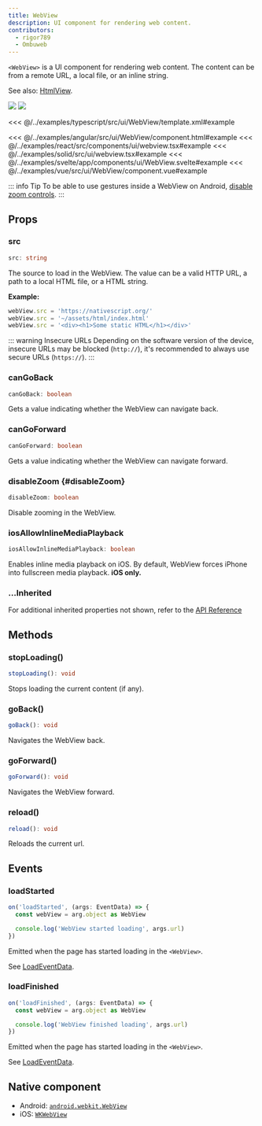 ```yaml
---
title: WebView
description: UI component for rendering web content.
contributors:
  - rigor789
  - Ombuweb
---
```


`<WebView>` is a UI component for rendering web content. The content can be from a remote URL, a local file, or an inline string.

See also: [HtmlView](/ui/html-view).

<DeviceFrame type="ios">
<img src="../assets/images/screenshots/ios/WebView.png"/>
</DeviceFrame>
<DeviceFrame type="android">
<img src="../assets/images/screenshots/android/WebView.png"/>
</DeviceFrame>

<<< @/../examples/typescript/src/ui/WebView/template.xml#example

<<< @/../examples/angular/src/ui/WebView/component.html#example
<<< @/../examples/react/src/components/ui/webview.tsx#example
<<< @/../examples/solid/src/ui/webview.tsx#example
<<< @/../examples/svelte/app/components/ui/WebView.svelte#example
<<< @/../examples/vue/src/ui/WebView/component.vue#example

::: info Tip
To be able to use gestures inside a WebView on Android, [disable zoom controls](#disableZoom).
:::

## Props

### src

```ts
src: string
```

The source to load in the WebView. The value can be a valid HTTP URL, a path to a local HTML file, or a HTML string.

**Example:**

```ts
webView.src = 'https://nativescript.org/'
webView.src = '~/assets/html/index.html'
webView.src = '<div><h1>Some static HTML</h1></div>'
```

::: warning Insecure URLs
Depending on the software version of the device, insecure URLs may be blocked (`http://`), it's recommended to always use secure URLs (`https://`).
:::

### canGoBack

```ts
canGoBack: boolean
```

Gets a value indicating whether the WebView can navigate back.

### canGoForward

```ts
canGoForward: boolean
```

Gets a value indicating whether the WebView can navigate forward.

### disableZoom {#disableZoom}

```ts
disableZoom: boolean
```

Disable zooming in the WebView.

### iosAllowInlineMediaPlayback

```ts
iosAllowInlineMediaPlayback: boolean
```

Enables inline media playback on iOS. By default, WebView forces iPhone into fullscreen media playback. **iOS only.**

### ...Inherited

For additional inherited properties not shown, refer to the [API Reference](/api/class/WebView)

## Methods

### stopLoading()

```ts
stopLoading(): void
```

Stops loading the current content (if any).

### goBack()

```ts
goBack(): void
```

Navigates the WebView back.

### goForward()

```ts
goForward(): void
```

Navigates the WebView forward.

### reload()

```ts
reload(): void
```

Reloads the current url.

## Events

### loadStarted

```ts
on('loadStarted', (args: EventData) => {
  const webView = arg.object as WebView

  console.log('WebView started loading', args.url)
})
```

Emitted when the page has started loading in the `<WebView>`.

See [LoadEventData](/api/interface/LoadEventData).

### loadFinished

```ts
on('loadFinished', (args: EventData) => {
  const webView = arg.object as WebView

  console.log('WebView finished loading', args.url)
})
```

Emitted when the page has started loading in the `<WebView>`.

See [LoadEventData](/api/interface/LoadEventData).

## Native component

- Android: [`android.webkit.WebView`](https://developer.android.com/reference/android/webkit/WebView)
- iOS: [`WKWebView`](https://developer.apple.com/documentation/webkit/wkwebview)
